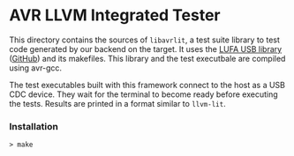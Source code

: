 # AVR LLVM Integrated Tester

This directory contains the sources of `libavrlit`, a test suite library to
test code generated by our backend on the target. It uses the
[LUFA USB library](http://www.fourwalledcubicle.com/LUFA.php)
([GitHub](https://github.com/abcminiuser/lufa)) and its makefiles. This library
and the test executbale are compiled using avr-gcc.

The test executables built with this framework connect to the host as a USB CDC
device. They wait for the terminal to become ready before executing the tests. Results
are printed in a format similar to `llvm-lit`.

### Installation

````
> make
````

